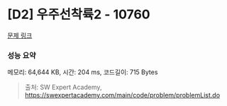 # [D2] 우주선착륙2 - 10760 

[문제 링크](https://swexpertacademy.com/main/code/problem/problemDetail.do?contestProbId=AXSHJueab1oDFAQT) 

### 성능 요약

메모리: 64,644 KB, 시간: 204 ms, 코드길이: 715 Bytes



> 출처: SW Expert Academy, https://swexpertacademy.com/main/code/problem/problemList.do